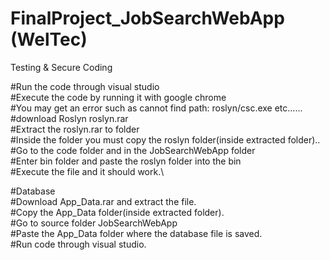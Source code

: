 # FinalProject_JobSearchWebApp (WelTec)
Testing & Secure Coding

#Run the code through visual studio\
#Execute the code by running it with google chrome\
#You may get an error such as cannot find path: roslyn/csc.exe etc......\
#download Roslyn roslyn.rar\
#Extract the roslyn.rar to folder\
#Inside the folder you must copy the roslyn folder(inside extracted folder)..\
#Go to the code folder and in the JobSearchWebApp folder\
#Enter bin folder and paste the roslyn folder into the bin\
#Execute the file and it should work.\


#Database\
#Download App_Data.rar and extract the file.\
#Copy the App_Data folder(inside extracted folder).\
#Go to source folder JobSearchWebApp\
#Paste the App_Data folder where the database file is saved.\
#Run code through visual studio.
